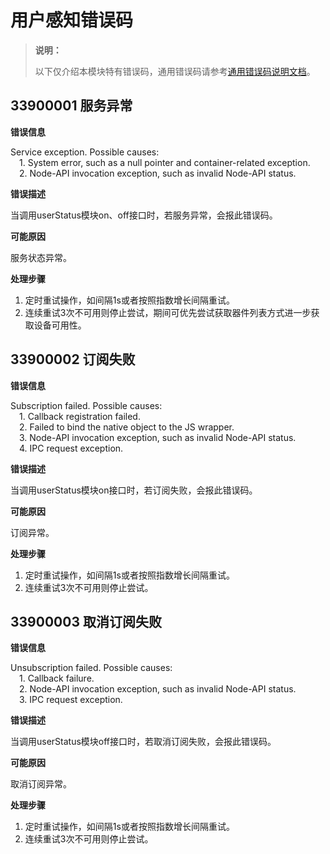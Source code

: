# 用户感知错误码

> **说明：**
>
> 以下仅介绍本模块特有错误码，通用错误码请参考[通用错误码说明文档](../errorcode-universal.md)。

## 33900001 服务异常

**错误信息**

Service exception. Possible causes:
<br>&emsp;1. System error, such as a null pointer and container-related exception. 
<br>&emsp;2. Node-API invocation exception, such as invalid Node-API status.

**错误描述**

当调用userStatus模块on、off接口时，若服务异常，会报此错误码。

**可能原因**

服务状态异常。

**处理步骤**

1. 定时重试操作，如间隔1s或者按照指数增长间隔重试。
2. 连续重试3次不可用则停止尝试，期间可优先尝试获取器件列表方式进一步获取设备可用性。



## 33900002 订阅失败

**错误信息**

Subscription failed. Possible causes: 
<br>&emsp;1. Callback registration failed.
<br>&emsp;2. Failed to bind the native object to the JS wrapper.
<br>&emsp;3. Node-API invocation exception, such as invalid Node-API status.
<br>&emsp;4. IPC request exception.

**错误描述**

当调用userStatus模块on接口时，若订阅失败，会报此错误码。

**可能原因**

订阅异常。

**处理步骤**

1. 定时重试操作，如间隔1s或者按照指数增长间隔重试。
2. 连续重试3次不可用则停止尝试。



## 33900003 取消订阅失败

**错误信息**

Unsubscription failed. Possible causes: 
<br>&emsp;1. Callback failure.
<br>&emsp;2. Node-API invocation exception, such as invalid Node-API status.
<br>&emsp;3. IPC request exception.

**错误描述**

当调用userStatus模块off接口时，若取消订阅失败，会报此错误码。

**可能原因**

取消订阅异常。

**处理步骤**

1. 定时重试操作，如间隔1s或者按照指数增长间隔重试。
2. 连续重试3次不可用则停止尝试。